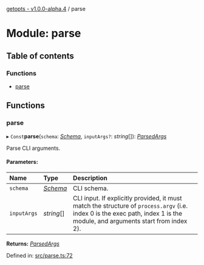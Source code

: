 [getopts - v1.0.0-alpha.4](../README.md) / parse

# Module: parse

## Table of contents

### Functions

- [parse](parse.md#parse)

## Functions

### parse

▸ `Const`**parse**(`schema`: [_Schema_](../interfaces/interfaces_schema.schema.md), `inputArgs?`: _string_[]): [_ParsedArgs_](../interfaces/interfaces_parsed_args.parsedargs.md)

Parse CLI arguments.

#### Parameters:

| Name        | Type                                                  | Description                                                                                                                                                                |
| :---------- | :---------------------------------------------------- | :------------------------------------------------------------------------------------------------------------------------------------------------------------------------- |
| `schema`    | [_Schema_](../interfaces/interfaces_schema.schema.md) | CLI schema.                                                                                                                                                                |
| `inputArgs` | _string_[]                                            | CLI input. If explicitly provided, it must match the structure of `process.argv` (i.e. index 0 is the exec path, index 1 is the module, and arguments start from index 2). |

**Returns:** [_ParsedArgs_](../interfaces/interfaces_parsed_args.parsedargs.md)

Defined in: [src/parse.ts:72](https://github.com/prasadrajandran/node-getopts/blob/62e4ad2/src/parse.ts#L72)
